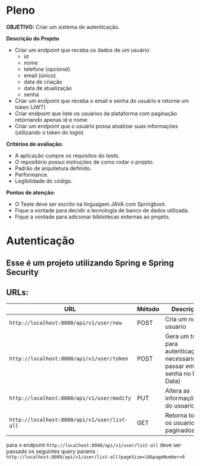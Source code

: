 # Pleno

**OBJETIVO:** Criar um sistema de autenticação.

**Descrição do Projeto**

- Criar um endpoint que receba os dados de um usuário:
    - id
    - nome
    - telefone (opcional)
    - email (único)
    - data de criação
    - data de atualização
    - senha
- Criar um endpoint que receba o email e senha do usuário e retorne um token (JWT)
- Criar endpoint que liste os usuários da plataforma com paginação retornando apenas id e nome
- Criar um endpoint que o usuário possa atualizar suas informações (utilizando o token do login)

**Critérios de avaliação:**

- A aplicação cumpre os requisitos do teste.
- O repositório possui instruções de como rodar o projeto.
- Padrão de arquitetura definido.
- Performance.
- Legibilidade do código.

**Pontos de atenção:**

- O Teste deve ser escrito na linguagem JAVA com Springboot.
- Fique a vontade para decidir a tecnologia de banco de dados utilizada.
- Fique a vontade para adicionar bibliotecas externas ao projeto.


# Autenticação
## Esse é um projeto utilizando Spring e Spring Security

## URLs:
|  URL |  Método | Descrição | Autenticação |
|----------|--------------|--------------|--------------|
|`http://localhost:8080/api/v1/user/new`                                 | POST | Cria um novo usuario| Não |
|`http://localhost:8080/api/v1/user/token`                               | POST | Gera um token para autenticação(é necessario passar email e senha no Form Data)| Não|
|`http://localhost:8080/api/v1/user/modify`                              | PUT | Altera as informações do usuario | Sim |
|`http://localhost:8080/api/v1/user/list-all`                        | GET | Retorna todos os usuarios paginados | Sim |


para o endpoint `http://localhost:8080/api/v1/user/list-all` deve ser passado os seguintes query params : `http://localhost:8080/api/v1/user/list-all?pageSize=10&pageNumber=0` 
